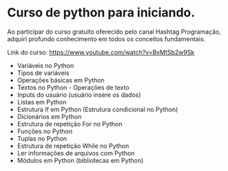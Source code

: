 # Curso de python para iniciando.

Ao participar do curso gratuito oferecido pelo canal Hashtag Programação, adquiri profundo conhecimento em todos os conceitos fundamentais.

Link do curso: https://www.youtube.com/watch?v=BxMtSb2w9Sk

- Variáveis no Python
- Tipos de variáveis
- Operações básicas em Python
- Textos no Python - Operações de texto
- Inputs do usuário (usuário insere os dados)
- Listas em Python
- Estrutura If em Python (Estrutura condicional no Python)
- Dicionários em Python
- Estrutura de repetição For no Python
- Funções no Python
- Tuplas no Python
- Estrutura de repetição While no Python
- Ler informações de arquivos com Python
- Módulos em Python (bibliotecas em Python)


